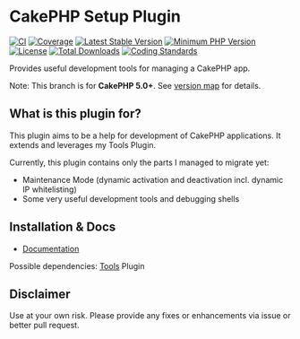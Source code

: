 # CakePHP Setup Plugin

[![CI](https://github.com/dereuromark/cakephp-setup/actions/workflows/ci.yml/badge.svg?branch=master)](https://github.com/dereuromark/cakephp-setup/actions/workflows/ci.yml?query=branch%3Amaster)
[![Coverage](https://img.shields.io/codecov/c/github/dereuromark/cakephp-setup/master.svg)](https://codecov.io/gh/dereuromark/cakephp-setup)
[![Latest Stable Version](https://poser.pugx.org/dereuromark/cakephp-setup/v/stable.svg)](https://packagist.org/packages/dereuromark/cakephp-setup)
[![Minimum PHP Version](https://img.shields.io/badge/php-%3E%3D%208.1-8892BF.svg)](https://php.net/)
[![License](https://poser.pugx.org/dereuromark/cakephp-setup/license.svg)](https://packagist.org/packages/dereuromark/cakephp-setup)
[![Total Downloads](https://poser.pugx.org/dereuromark/cakephp-setup/d/total.svg)](https://packagist.org/packages/dereuromark/cakephp-setup)
[![Coding Standards](https://img.shields.io/badge/cs-PSR--2--R-yellow.svg)](https://github.com/php-fig-rectified/fig-rectified-standards)

Provides useful development tools for managing a CakePHP app.

Note: This branch is for **CakePHP 5.0+**. See [version map](https://github.com/dereuromark/cakephp-setup/wiki#cakephp-version-map) for details.

## What is this plugin for?
This plugin aims to be a help for development of CakePHP applications. It extends and leverages
my Tools Plugin.

Currently, this plugin contains only the parts I managed to migrate yet:

* Maintenance Mode (dynamic activation and deactivation incl. dynamic IP whitelisting)
* Some very useful development tools and debugging shells

## Installation & Docs

- [Documentation](docs/README.md)

Possible dependencies: [Tools](https://github.com/dereuromark/cakephp-tools) Plugin

## Disclaimer
Use at your own risk. Please provide any fixes or enhancements via issue or better pull request.

